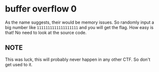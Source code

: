 # buffer overflow 0
As the name suggests, their would be memory issues. So randomly input a big number like `1111111111111111111` and you will get the flag. How easy is that! No need to look at the source code.

## NOTE 
This was luck, this will probably never happen in any other CTF. So don't get used to it.